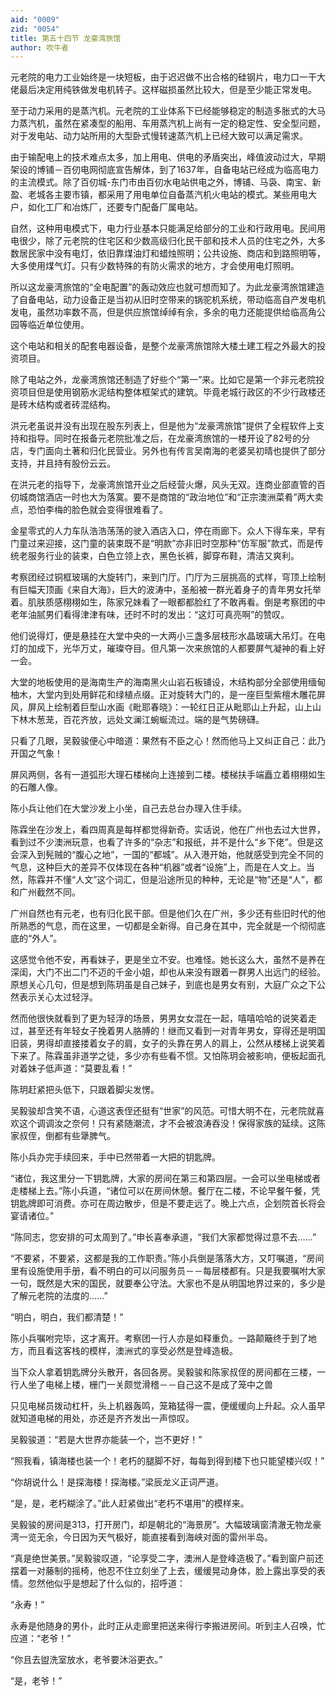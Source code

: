 ```yaml
---
aid: "0009"
zid: "0054"
title: 第五十四节 龙豪湾旅馆
author: 吹牛者
---
```


元老院的电力工业始终是一块短板，由于迟迟做不出合格的硅钢片，电力口一干大佬最后决定用纯铁做发电机转子。这样磁损虽然比较大，但是至少能正常发电。

至于动力采用的是蒸汽机。元老院的工业体系下已经能够稳定的制造多胀式的大马力蒸汽机，虽然在紧凑型的船用、车用蒸汽机上尚有一定的稳定性、安全型问题，对于发电站、动力站所用的大型卧式慢转速蒸汽机上已经大致可以满足需求。

由于输配电上的技术难点太多，加上用电、供电的矛盾突出，峰值波动过大，早期架设的博铺－百仞电网彻底宣告解体，到了1637年，自备电站已经成为临高电力的主流模式。除了百仞城-东门市由百仞水电站供电之外，博铺、马袅、南宝、新盈、老城各主要市镇，都采用了用电单位自备蒸汽机火电站的模式。某些用电大户，如化工厂和冶炼厂，还要专门配备厂属电站。

自然，这种用电模式下，电力行业基本只能满足给部分的工业和行政用电。民间用电很少，除了元老院的住宅区和少数高级归化民干部和技术人员的住宅之外，大多数居民家中没有电灯，依旧靠煤油灯和蜡烛照明；公共设施、商店和到路照明等，大多使用煤气灯。只有少数特殊的有防火需求的地方，才会使用电灯照明。

所以这龙豪湾旅馆的“全电配置”的轰动效应也就可想而知了。为此龙豪湾旅馆建造了自备电站，动力设备正是当初从旧时空带来的锅驼机系统，带动临高自产发电机发电，虽然功率数不高，但是供应旅馆绰绰有余，多余的电力还能提供给临高角公园等临近单位使用。

这个电站和相关的配套电器设备，是整个龙豪湾旅馆除大楼土建工程之外最大的投资项目。

除了电站之外，龙豪湾旅馆还制造了好些个“第一”来。比如它是第一个非元老院投资项目但是使用钢筋水泥结构整体框架式的建筑。毕竟老城行政区的不少行政楼还是砖木结构或者砖混结构。

洪元老虽说并没有出现在股东列表上，但是他为“龙豪湾旅馆”提供了全程软件上支持和指导。同时在报备元老院批准之后，在龙豪湾旅馆的一楼开设了82号的分店，专门面向土著和归化民营业。另外也有传言吴南海的老婆吴初晴也提供了部分支持，并且持有股份云云。

在洪元老的指导下，龙豪湾旅馆开业之后经营火爆，风头无双。连商业部直管的百仞城商馆酒店一时也大为落寞。要不是商馆的“政治地位”和“正宗澳洲菜肴”两大卖点，恐怕李梅的脸色就会变得很难看了。

金星零式的人力车队浩浩荡荡的驶入酒店入口，停在雨廊下。众人下得车来，早有门童过来迎接，这门童的装束既不是“明款”亦非旧时空那种“仿军服”款式，而是传统老服务行业的装束，白色立领上衣，黑色长裤，脚穿布鞋，清洁又爽利。

考察团经过铜框玻璃的大旋转门，来到门厅。门厅为三层挑高的式样，穹顶上绘制有巨幅天顶画《来自大海》，巨大的波涛中，圣船被一群光着身子的青年男女托举着。肌肤质感栩栩如生，陈家兄妹看了一眼都都脸红了不敢再看。倒是考察团的中老年油腻男们看得津津有味，还时不时的发出：“这灯可真亮啊”的赞叹。

他们说得灯，便是悬挂在大堂中央的一大两小三盏多层枝形水晶玻璃大吊灯。在电灯的加成下，光华万丈，璀璨夺目。但凡第一次来旅馆的人都要屏气凝神的看上好一会。

大堂的地板使用的是海南生产的海南黑火山岩石板铺设，木结构部分全部使用缅甸柚木，大堂内到处用鲜花和绿植点缀。正对旋转大门的，是一座巨型紫檀木雕花屏风，屏风上绘制着巨型山水画《毗耶春晓》：一轮红日正从毗耶山上升起，山上山下林木葱茏，百花齐放，远处文澜江蜿蜒流过。端的是气势磅礴。

只看了几眼，吴毅骏便心中暗道：果然有不臣之心！然而他马上又纠正自己：此乃开国之气象！

屏风两侧，各有一道弧形大理石楼梯向上连接到二楼。楼梯扶手端矗立着栩栩如生的石雕人像。

陈小兵让他们在大堂沙发上小坐，自己去总台办理入住手续。

陈霖坐在沙发上，看四周真是每样都觉得新奇。实话说，他在广州也去过大世界，看到过不少澳洲玩意，也看了许多的“杂志”和报纸，并不是什么“乡下佬”。但是这会深入到髡贼的“腹心之地”，一国的“都城”。从入港开始，他就感受到完全不同的气息，这种巨大的差异不仅体现在各种“机器”或者“设施”上，而是在人文上。当然，陈霖并不懂“人文”这个词汇，但是沿途所见的种种，无论是“物”还是“人”，都和广州截然不同。

广州自然也有元老，也有归化民干部。但是他们久在广州，多少还有些旧时代的他所熟悉的气息，而在这里，一切都是全新得。自己身在其中，完全就是一个彻彻底底的“外人”。

这感觉令他不安，再看妹子，更是坐立不安。也难怪。她长这么大，虽然不是养在深闺，大门不出二门不迈的千金小姐，却也从来没有跟着一群男人出远门的经验。原想关心几句，但是想到陈玥虽是自己妹子，到底也是男女有别，大庭广众之下公然表示关心太过轻浮。

然而他很快就看到了更为轻浮的场景，男男女女混在一起，嘻嘻哈哈的说笑着走过，甚至还有年轻女子挽着男人胳膊的！继而又看到一对青年男女，穿得还是明国旧装，男得却直接搂着女子的肩，女子的头靠在男人的肩上，公然从楼梯上说笑着下来了。陈霖虽非道学之徒，多少亦有些看不惯。又怕陈玥会被影响，便板起面孔对着妹子低声道：“莫要乱看！”

陈玥赶紧把头低下，只跟着脚尖发愣。

吴毅骏却含笑不语，心道这表侄还挺有“世家”的风范。可惜大明不在，元老院就喜欢这个调调汝之奈何！只有紧随潮流，才不会被浪涛吞没！保得家族的延续。这陈家叔侄，倒都有些犟脾气。

陈小兵办完手续回来，手中已然带着一大把的钥匙牌。

“诸位，我这里分一下钥匙牌，大家的房间在第三和第四层。一会可以坐电梯或者走楼梯上去。”陈小兵道，“诸位可以在房间休憩。餐厅在二楼，不论早餐午餐，凭钥匙牌即可消费。亦可在周边散步，但是不要走远了。晚上六点，企划院首长将会宴请诸位。”



“陈同志，您安排的可太周到了。”申长喜奉承道，“我们大家都觉得过意不去……”

“不要紧，不要紧，这都是我的工作职责。”陈小兵倒是落落大方，又叮嘱道，“房间里有设施使用手册，看不明白的可以问服务员－－每层楼都有。只是我要嘱咐大家一句，既然是大宋的国民，就要奉公守法。大家也不是从明国地界过来的，多少是了解元老院的法度的……”

“明白，明白，我们都清楚！”

陈小兵嘱咐完毕，这才离开。考察团一行人亦是如释重负。一路颠簸终于到了地方，而且看这客栈的模样，澳洲式的享受必然是登峰造极。

当下众人拿着钥匙牌分头散开，各回各房。吴毅骏和陈家叔侄的房间都在三楼，一行人坐了电梯上楼，栅门一关颇觉滑稽－－自己这不是成了笼中之兽

只见电梯员拨动杠杆，头上机器轰鸣，笼箱猛得一震，便缓缓向上升起。众人虽早就知道电梯的用处，亦还是齐齐发出一声惊叹。

吴毅骏道：“若是大世界亦能装一个，岂不更好！”

“照我看，镇海楼也装一个！老朽的腿脚不好，每每到得到楼下也只能望楼兴叹！”

“你胡说什么！是探海楼！探海楼。”梁辰龙义正词严道。

“是，是，老朽糊涂了。”此人赶紧做出“老朽不堪用”的模样来。

吴毅骏的房间是313，打开房门，却是朝北的“海景房”。大幅玻璃窗清澈无物龙豪湾一览无余，今日因为天气极好，能直接看到海峡对面的雷州半岛。

“真是绝世美景。”吴毅骏叹道，“论享受二字，澳洲人是登峰造极了。”看到窗户前还摆着一对藤制的摇椅，他忍不住立刻坐了上去，缓缓晃动身体，脸上露出享受的表情。忽然他似乎是想起了什么似的，招呼道：

“永寿！”

永寿是他随身的男仆，此时正从走廊里把送来得行李搬进房间。听到主人召唤，忙应道：“老爷！”

“你且去盥洗室放水，老爷要沐浴更衣。”

“是，老爷！”

